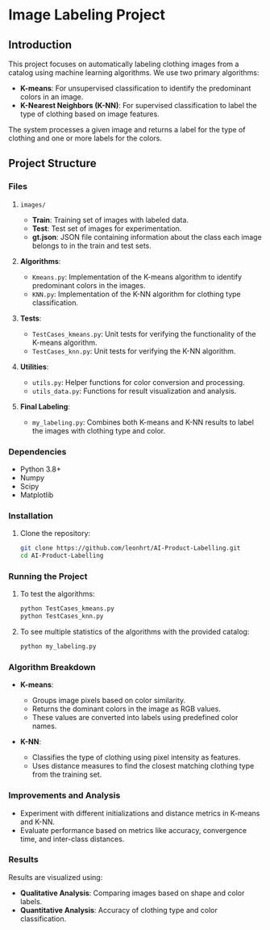 # Image Labeling Project

## Introduction
This project focuses on automatically labeling clothing images from a catalog using machine learning algorithms. We use two primary algorithms:
- **K-means**: For unsupervised classification to identify the predominant colors in an image.
- **K-Nearest Neighbors (K-NN)**: For supervised classification to label the type of clothing based on image features.

The system processes a given image and returns a label for the type of clothing and one or more labels for the colors.

## Project Structure

### Files
1. `images/`
   - **Train**: Training set of images with labeled data.
   - **Test**: Test set of images for experimentation.
   - **gt.json**: JSON file containing information about the class each image belongs to in the train and test sets.
   
2. **Algorithms**:
   - `Kmeans.py`: Implementation of the K-means algorithm to identify predominant colors in the images.
   - `KNN.py`: Implementation of the K-NN algorithm for clothing type classification.
   
3. **Tests**:
   - `TestCases_kmeans.py`: Unit tests for verifying the functionality of the K-means algorithm.
   - `TestCases_knn.py`: Unit tests for verifying the K-NN algorithm.

4. **Utilities**:
   - `utils.py`: Helper functions for color conversion and processing.
   - `utils_data.py`: Functions for result visualization and analysis.

5. **Final Labeling**:
   - `my_labeling.py`: Combines both K-means and K-NN results to label the images with clothing type and color.

### Dependencies
- Python 3.8+
- Numpy
- Scipy
- Matplotlib

### Installation
1. Clone the repository:
   ```bash
   git clone https://github.com/leonhrt/AI-Product-Labelling.git
   cd AI-Product-Labelling
   ```

### Running the Project
1. To test the algorithms:
   ```bash
   python TestCases_kmeans.py
   python TestCases_knn.py
   ```
2. To see multiple statistics of the algorithms with the provided catalog:
   ```bash
   python my_labeling.py
   ```

### Algorithm Breakdown
- **K-means**:
   - Groups image pixels based on color similarity.
   - Returns the dominant colors in the image as RGB values.
   - These values are converted into labels using predefined color names.

- **K-NN**:
   - Classifies the type of clothing using pixel intensity as features.
   - Uses distance measures to find the closest matching clothing type from the training set.

### Improvements and Analysis
- Experiment with different initializations and distance metrics in K-means and K-NN.
- Evaluate performance based on metrics like accuracy, convergence time, and inter-class distances.

### Results
Results are visualized using:
- **Qualitative Analysis**: Comparing images based on shape and color labels.
- **Quantitative Analysis**: Accuracy of clothing type and color classification.
